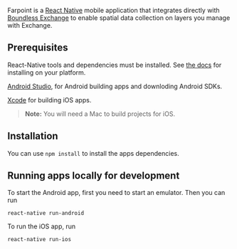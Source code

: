 Farpoint is a [React Native](https://facebook.github.io/react-native/) mobile application that
integrates directly with [Boundless Exchange](https://boundlessgeo.com/boundless-exchange/) to enable
spatial data collection on layers you manage with Exchange.

## Prerequisites
React-Native tools and dependencies must be installed.  See [the
docs](https://facebook.github.io/react-native/docs/getting-started.html)
for installing on your platform.

[Android Studio](https://developer.android.com/studio/index.html), for
Android building apps and downloding Android SDKs.

[Xcode](https://developer.apple.com/xcode/) for building iOS apps.
> **Note:** You will need a Mac to build projects for iOS.


## Installation

You can use `npm install` to install the apps dependencies.

## Running apps locally for development

To start the Android app, first you need to start an emulator.  Then you
can run

```
react-native run-android
```

To run the iOS app, run

```
react-native run-ios
```
